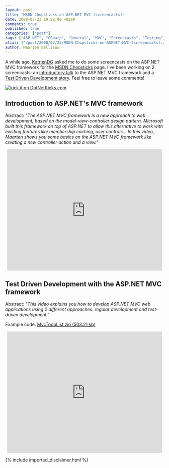 ```yaml
---
layout: post
title: "MSDN Chopsticks on ASP.NET MVC (screencasts)"
date: 2008-07-23 19:28:00 +0200
comments: true
published: true
categories: ["post"]
tags: ["ASP.NET", "CSharp", "General", "MVC", "Screencasts", "Testing"]
alias: ["/post/2008/07/23/MSDN-Chopsticks-on-ASPNET-MVC-(screencasts).aspx", "/post/2008/07/23/msdn-chopsticks-on-aspnet-mvc-(screencasts).aspx"]
author: Maarten Balliauw
---
```

<p>
A while ago, <a href="http://www.katriendg.com" target="_blank">KatrienDG</a> asked me to do some screencasts on the ASP.NET MVC framework for the <a href="http://www.microsoft.com/belux/msdn/nl/chopsticks/default.aspx" target="_blank">MSDN Chopsticks</a> page. I&#39;ve been working on 2 screencasts: an <a href="http://www.microsoft.com/belux/msdn/nl/chopsticks/default.aspx?id=551" target="_blank">introductory talk</a> to the ASP.NET MVC framework and a <a href="http://www.microsoft.com/belux/msdn/nl/chopsticks/default.aspx?id=555" target="_blank">Test Driven Development story</a>. Feel free to leave some comments! 
</p>
<p>
<a href="http://www.dotnetkicks.com/kick/?url=/post/2008/07/23/MSDN-Chopsticks-on-ASPNET-MVC-(screencasts).aspx&amp;title=MSDN Chopsticks on ASP.NET MVC (screencasts)">
                    <img src="http://www.dotnetkicks.com/Services/Images/KickItImageGenerator.ashx?url=/post/2008/07/23/MSDN-Chopsticks-on-ASPNET-MVC-(screencasts).aspx" border="0" alt="kick it on DotNetKicks.com" />
                  </a>
</p>
<h2>Introduction to ASP.NET&#39;s MVC framework</h2>
<p>
Abstract: <em>&quot;The ASP.NET MVC framework is a new approach to web development, based on the model-view-controller design pattern. Microsoft built this framework on top of ASP.NET to allow this alternative to work with existing features like membership caching, user controls... In this video, Maarten shows you some basics on the ASP.NET MVC framework like creating a new controller action and a view.&quot;</em> 
</p>
<p style="text-align: center">
<iframe src="http://www.microsoft.com/belux/msdn/nl/chopsticks/player.aspx?id=551&amp;e=1" width="493" height="385" frameborder="0"></iframe>
</p>
<h2>Test Driven Development with the ASP.NET MVC framework</h2>
<p>
Abstract: <em>&quot;This video explains you how to develop ASP.NET MVC web applications using 2 different approaches: regular development and test-driven development.&quot;</em> 
</p>
<p>Example code: <a href="/files/MvcTodoList.zip" rel="enclosure" length="0">MvcTodoList.zip (503.21 kb)</a></p>
<p style="text-align: center">
<iframe src="http://www.microsoft.com/belux/msdn/nl/chopsticks/player.aspx?id=555&amp;e=1" width="493" height="385" frameborder="0"></iframe>
</p>

{% include imported_disclaimer.html %}
